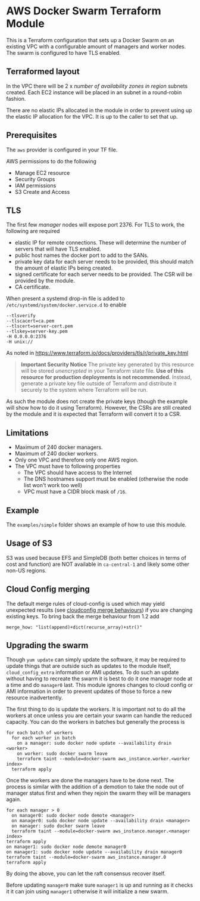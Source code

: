 # AWS Docker Swarm Terraform Module

This is a Terraform configuration that sets up a Docker Swarm on an existing VPC with a configurable amount of managers and worker nodes. The swarm is configured to have TLS enabled.

## Terraformed layout

In the VPC there will be 2 x _number of availability zones in region_ subnets created. Each EC2 instance will be placed in an subnet in a round-robin fashion.

There are no elastic IPs allocated in the module in order to prevent using up the elastic IP allocation for the VPC. It is up to the caller to set that up.

## Prerequisites

The `aws` provider is configured in your TF file.

AWS permissions to do the following

- Manage EC2 resource
- Security Groups
- IAM permissions
- S3 Create and Access

## TLS

The first few _manager_ nodes will expose port 2376. For TLS to work, the following are required

- elastic IP for remote connections. These will determine the number of servers that will have TLS enabled.
- public host names the docker port to add to the SANs.
- private key data for each server needs to be provided, this should match the amount of elastic IPs being created.
- signed certificate for each server needs to be provided. The CSR will be provided by the module.
- CA certificate.

When present a systemd drop-in file is added to `/etc/systemd/system/docker.service.d` to enable

    --tlsverify
    --tlscacert=ca.pem
    --tlscert=server-cert.pem
    --tlskey=server-key.pem
    -H 0.0.0.0:2376
    -H unix://

As noted in https://www.terraform.io/docs/providers/tls/r/private_key.html

> **Important Security Notice** The private key generated by this resource will be stored _unencrypted_ in your Terraform state file. **Use of this resource for production deployments is not recommended.** Instead, generate a private key file outside of Terraform and distribute it securely to the system where Terraform will be run.

As such the module does not create the private keys (though the example will show how to do it using Terraform). However, the CSRs are still created by the module and it is expected that Terraform will convert it to a CSR.

## Limitations

- Maximum of 240 docker managers.
- Maximum of 240 docker workers.
- Only one VPC and therefore only one AWS region.
- The VPC must have to following properties
  - The VPC should have access to the Internet
  - The DNS hostnames support must be enabled (otherwise the node list won't work too well)
  - VPC must have a CIDR block mask of `/16`.

## Example

The `examples/simple` folder shows an example of how to use this module.

## Usage of S3

S3 was used because EFS and SimpleDB (both better choices in terms of cost and function) are NOT available in `ca-central-1` and likely some other non-US regions.

## Cloud Config merging

The default merge rules of cloud-config is used which may yield unexpected results (see [cloudconfig merge behaviours](https://jen20.com/2015/10/04/cloudconfig-merging.html)) if you are changing existing keys. To bring back the merge behaviour from 1.2 add

    merge_how: "list(append)+dict(recurse_array)+str()"

## Upgrading the swarm

Though `yum update` can simply update the software, it may be required to update things that are outside such as updates to the module itself, `cloud_config_extra` information or AMI updates. To do such an update without having to recreate the swarm it is best to do it one manager node at a time and do `manager0` last. This module ignores changes to cloud config or AMI information in order to prevent updates of those to force a new resource inadvertently.

The first thing to do is update the workers. It is important not to do all the workers at once unless you are certain your swarm can handle the reduced capacity. You can do the workers in batches but generally the process is

    for each batch of workers
      for each worker in batch
        on a manager: sudo docker node update --availability drain <worker>
        on worker: sudo docker swarm leave
        terraform taint --module=docker-swarm aws_instance.worker.<worker index>
      terraform apply

Once the workers are done the managers have to be done next. The process is similar with the addition of a demotion to take the node out of manager status first and when they rejoin the swarm they will be managers again.

    for each manager > 0
      on manager0: sudo docker node demote <manager>
      on manager0: sudo docker node update --availability drain <manager>
      on manager: sudo docker swarm leave
      terraform taint --module=docker-swarm aws_instance.manager.<manager index>
    terraform apply
    on manager1: sudo docker node demote manager0
    on manager1: sudo docker node update --availability drain manager0
    terraform taint --module=docker-swarm aws_instance.manager.0
    terraform apply

By doing the above, you can let the raft consensus recover itself.

Before updating `manager0` make sure `manager1` is up and running as it checks it it can join using `manager1` otherwise it will initialize a new swarm.
